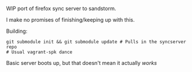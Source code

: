 WIP port of firefox sync server to sandstorm.

I make no promises of finishing/keeping up with this.

Building:

```
git submodule init && git submodule update # Pulls in the syncserver repo
# Usual vagrant-spk dance
```

Basic server boots up, but that doesn't mean it actually *works*
